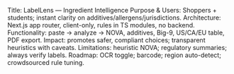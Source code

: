 Title: LabelLens — Ingredient Intelligence
Purpose & Users: Shoppers + students; instant clarity on additives/allergens/jurisdictions.
Architecture: Next.js app router, client-only, rules in TS modules, no backend.
Functionality: paste → analyze → NOVA, additives, Big-9, US/CA/EU table, PDF export.
Impact: promotes safer, compliant choices; transparent heuristics with caveats.
Limitations: heuristic NOVA; regulatory summaries; always verify labels.
Roadmap: OCR toggle; barcode; region auto-detect; crowdsourced rule tuning.
